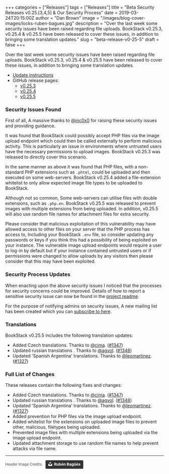 +++
categories = ["Releases"]
tags = ["Releases"]
title = "Beta Security Releases v0.25.[3,4,5] & Our Security Process"
date = 2019-03-24T20:15:00Z
author = "Dan Brown"
image = "/images/blog-cover-images/locks-ruben-bagues.jpg"
description = "Over the last week some security issues have been raised regarding file uploads. BookStack v0.25.3, v0.25.4 & v0.25.5 have been released to cover these issues, in addition to bringing some translation updates."
slug = "beta-release-v0-25-5"
draft = false
+++

Over the last week some security issues have been raised regarding file uploads. BookStack v0.25.3, v0.25.4 & v0.25.5 have been released to cover these issues, in addition to bringing some translation updates.

* [Update instructions](https://www.bookstackapp.com/docs/admin/updates)
* GitHub release pages:
    * [v0.25.3](https://github.com/BookStackApp/BookStack/releases/tag/v0.25.3)
    * [v0.25.4](https://github.com/BookStackApp/BookStack/releases/tag/v0.25.4)
    * [v0.25.5](https://github.com/BookStackApp/BookStack/releases/tag/v0.25.5)

### Security Issues Found

First of all, A massive thanks to [@inc0x0](https://twitter.com/inc0x0) for raising these security issues and providing guidance.

It was found that BookStack could possibly accept PHP files via the image upload endpoint which could then be called externally to perform malicious activity. This is particularly an issue in environments where untrusted users have the necessary permissions to upload images. BookStack v0.25.3 was released to directly cover this scenario.

In the same manner as above it was found that PHP files, with a non-standard PHP extensions such as `.phtml`, could be uploaded and then executed on some web-servers. BookStack v0.25.4 added a file-extension whitelist to only allow expected image file types to be uploaded to BookStack.

Although not so common, Some web-servers can utilise files with double extensions, such as `.php.en`. BookStack v0.25.5 was released to prevent images with multiple extensions from being uploaded. In addition, v0.25.5 will also use random file names for attachment files for extra security. 

Please consider that malicious exploitation of this vulnerability may have allowed access to other files on your server that the PHP process has access to, Including your BookStack `.env` file, so consider updating any passwords or keys if you think this had a possibility of being exploited on your instance. The vulnerable image upload endpoints would require a user to log-in by default but if your instance contained untrusted users or if permissions were changed to allow uploads by any visitors then please consider that this may have been exploited.

### Security Process Updates

When enacting upon the above security issues I noticed that the processes for security concerns could be improved. Details of how to report a sensitive security issue can now be found in the [project readme](https://github.com/BookStackApp/BookStack/tree/master#security).

For the purpose of notifying admins on security issues, A new mailing list has been created which you can [subscribe to here](https://updates.bookstackapp.com/signup/bookstack-security-updates). 

### Translations

BookStack v0.25.5 includes the following translation updates:

* Added Czech translations. Thanks to [@cima](https://github.com/BookStackApp/BookStack/pull/1347). ([#1347](https://github.com/BookStackApp/BookStack/pull/1347))
* Updated russian translations . Thanks to [@agvol](https://github.com/BookStackApp/BookStack/pull/1348). ([#1348](https://github.com/BookStackApp/BookStack/pull/1348))
* Updated 'Spanish Argentina' translations. Thanks to [@leomartinez](https://github.com/BookStackApp/BookStack/pull/1327). ([#1327](https://github.com/BookStackApp/BookStack/pull/1327))

### Full List of Changes

These releases contain the following fixes and changes:

* Added Czech translations. Thanks to [@cima](https://github.com/BookStackApp/BookStack/pull/1347). ([#1347](https://github.com/BookStackApp/BookStack/pull/1347))
* Updated russian translations . Thanks to [@agvol](https://github.com/BookStackApp/BookStack/pull/1348). ([#1348](https://github.com/BookStackApp/BookStack/pull/1348))
* Updated 'Spanish Argentina' translations. Thanks to [@leomartinez](https://github.com/BookStackApp/BookStack/pull/1327). ([#1327](https://github.com/BookStackApp/BookStack/pull/1327))
* Added prevention for PHP files via the image upload endpoint.
* Added whitelist for the extensions on uploaded image files to prevent other, malicious, filetypes being uploaded.
* Prevented image files with multiple extensions being uploaded via the image upload endpoint.
* Updated attachment storage to use random file names to help prevent attacks via file name.




----

<span style="font-size: 0.8em;opacity:0.8;">Header Image Credits: &nbsp; <a style="background-color:black;color:white;text-decoration:none;padding:4px 6px;font-family:-apple-system, BlinkMacSystemFont, &quot;San Francisco&quot;, &quot;Helvetica Neue&quot;, Helvetica, Ubuntu, Roboto, Noto, &quot;Segoe UI&quot;, Arial, sans-serif;font-size:12px;font-weight:bold;line-height:1.2;display:inline-block;border-radius:3px" href="https://unsplash.com/@rubavi78?utm_medium=referral&amp;utm_campaign=photographer-credit&amp;utm_content=creditBadge" target="_blank" rel="noopener noreferrer" title="Download free do whatever you want high-resolution photos from Rubén Bagüés"><span style="display:inline-block;padding:2px 3px"><svg xmlns="http://www.w3.org/2000/svg" style="height:12px;width:auto;position:relative;vertical-align:middle;top:-2px;fill:white" viewBox="0 0 32 32"><title>unsplash-logo</title><path d="M10 9V0h12v9H10zm12 5h10v18H0V14h10v9h12v-9z"></path></svg></span><span style="display:inline-block;padding:2px 3px">Rubén Bagüés</span></a></span>
